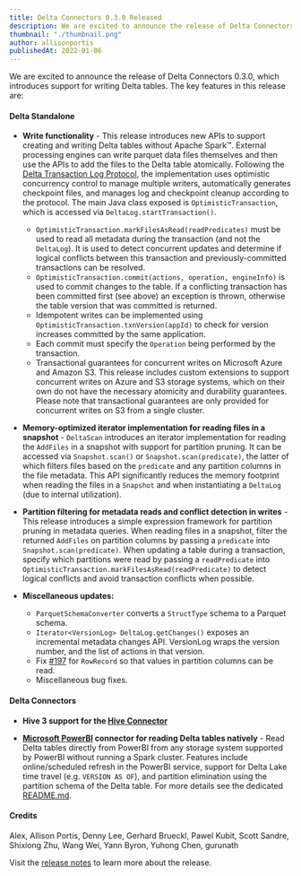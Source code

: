 ```yaml
---
title: Delta Connectors 0.3.0 Released
description: We are excited to announce the release of Delta Connectors 0.3.0.
thumbnail: "./thumbnail.png"
author: allisonportis
publishedAt: 2022-01-06
---
```


We are excited to announce the release of Delta Connectors 0.3.0, which introduces support for writing Delta tables. The key features in this release are:

#### Delta Standalone

- **Write functionality** - This release introduces new APIs to support creating and writing Delta tables without Apache Spark™. External processing engines can write parquet data files themselves and then use the APIs to add the files to the Delta table atomically. Following the [Delta Transaction Log Protocol](https://github.com/delta-io/delta/blob/master/PROTOCOL.md), the implementation uses optimistic concurrency control to manage multiple writers, automatically generates checkpoint files, and manages log and checkpoint cleanup according to the protocol. The main Java class exposed is `OptimisticTransaction`, which is accessed via `DeltaLog.startTransaction()`.
  - `OptimisticTransaction.markFilesAsRead(readPredicates)` must be used to read all metadata during the transaction (and not the `DeltaLog`). It is used to detect concurrent updates and determine if logical conflicts between this transaction and previously-committed transactions can be resolved.
  - `OptimisticTransaction.commit(actions, operation, engineInfo)` is used to commit changes to the table. If a conflicting transaction has been committed first (see above) an exception is thrown, otherwise the table version that was committed is returned.
  - Idempotent writes can be implemented using `OptimisticTransaction.txnVersion(appId)` to check for version increases committed by the same application.
  - Each commit must specify the `Operation` being performed by the transaction.
  - Transactional guarantees for concurrent writes on Microsoft Azure and Amazon S3. This release includes custom extensions to support concurrent writes on Azure and S3 storage systems, which on their own do not have the necessary atomicity and durability guarantees. Please note that transactional guarantees are only provided for concurrent writes on S3 from a single cluster.

- **Memory-optimized iterator implementation for reading files in a snapshot** - `DeltaScan` introduces an iterator implementation for reading the `AddFiles` in a snapshot with support for partition pruning. It can be accessed via `Snapshot.scan()` or `Snapshot.scan(predicate)`, the latter of which filters files based on the `predicate` and any partition columns in the file metadata. This API significantly reduces the memory footprint when reading the files in a `Snapshot` and when instantiating a `DeltaLog` (due to internal utilization).

- **Partition filtering for metadata reads and conflict detection in writes** - This release introduces a simple expression framework for partition pruning in metadata queries. When reading files in a snapshot, filter the returned `AddFiles` on partition columns by passing a `predicate` into `Snapshot.scan(predicate)`. When updating a table during a transaction, specify which partitions were read by passing a `readPredicate` into `OptimisticTransaction.markFilesAsRead(readPredicate)` to detect logical conflicts and avoid transaction conflicts when possible.

- **Miscellaneous updates:**
  - `ParquetSchemaConverter` converts a `StructType` schema to a Parquet schema.
  - `Iterator<VersionLog> DeltaLog.getChanges()` exposes an incremental metadata changes API. VersionLog wraps the version number, and the list of actions in that version.
  - Fix [#197](https://github.com/delta-io/connectors/pull/197) for `RowRecord` so that values in partition columns can be read.
  - Miscellaneous bug fixes.

#### Delta Connectors

- **Hive 3 support for the [Hive Connector](https://mvnrepository.com/artifact/io.delta/delta-hive)**

- **[Microsoft PowerBI](https://powerbi.microsoft.com/en-us/) connector for reading Delta tables natively** - Read Delta tables directly from PowerBI from any storage system supported by PowerBI without running a Spark cluster. Features include online/scheduled refresh in the PowerBI service, support for Delta Lake time travel (e.g. `VERSION AS OF`), and partition elimination using the partition schema of the Delta table. For more details see the dedicated [README.md](https://github.com/delta-io/delta/blob/master/connectors/powerbi/README.md).

#### Credits

Alex, Allison Portis, Denny Lee, Gerhard Brueckl, Pawel Kubit, Scott Sandre, Shixiong Zhu, Wang Wei, Yann Byron, Yuhong Chen, gurunath

Visit the [release notes](https://github.com/delta-io/connectors/releases/tag/v0.3.0) to learn more about the release.
